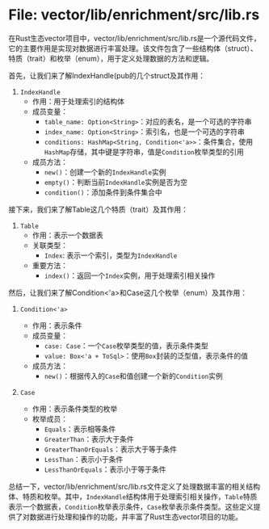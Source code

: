 # File: vector/lib/enrichment/src/lib.rs

在Rust生态vector项目中，vector/lib/enrichment/src/lib.rs是一个源代码文件，它的主要作用是实现对数据进行丰富处理。该文件包含了一些结构体（struct）、特质（trait）和枚举（enum），用于定义处理数据的方法和逻辑。

首先，让我们来了解IndexHandle(pub的几个struct及其作用：

1. `IndexHandle`
   - 作用：用于处理索引的结构体
   - 成员变量：
     - `table_name: Option<String>`：对应的表名，是一个可选的字符串
     - `index_name: Option<String>`：索引名，也是一个可选的字符串
     - `conditions: HashMap<String, Condition<'a>>`：条件集合，使用`HashMap`存储，其中键是字符串，值是`Condition`枚举类型的引用
   - 成员方法：
     - `new()`：创建一个新的`IndexHandle`实例
     - `empty()`：判断当前`IndexHandle`实例是否为空
     - `condition()`：添加条件到条件集合中

接下来，我们来了解Table这几个特质（trait）及其作用：

1. `Table`
   - 作用：表示一个数据表
   - 关联类型：
     - `Index`: 表示一个索引，类型为`IndexHandle`
   - 重要方法：
     - `index()`：返回一个`Index`实例，用于处理索引相关操作

然后，让我们来了解Condition<'a>和Case这几个枚举（enum）及其作用：

1. `Condition<'a>`
   - 作用：表示条件
   - 成员变量：
     - `case: Case`：一个`Case`枚举类型的值，表示条件类型
     - `value: Box<'a + ToSql>`：使用`Box`封装的泛型值，表示条件的值
   - 成员方法：
     - `new()`：根据传入的`Case`和值创建一个新的`Condition`实例

2. `Case`
   - 作用：表示条件类型的枚举
   - 枚举成员：
     - `Equals`：表示相等条件
     - `GreaterThan`：表示大于条件
     - `GreaterThanOrEquals`：表示大于等于条件
     - `LessThan`：表示小于条件
     - `LessThanOrEquals`：表示小于等于条件

总结一下，vector/lib/enrichment/src/lib.rs文件定义了处理数据丰富的相关结构体、特质和枚举。其中，`IndexHandle`结构体用于处理索引相关操作，`Table`特质表示一个数据表，`Condition`枚举表示条件，`Case`枚举表示条件类型。这些定义提供了对数据进行处理和操作的功能，并丰富了Rust生态vector项目的功能。

